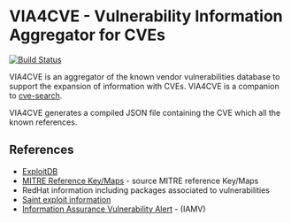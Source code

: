 # VIA4CVE - Vulnerability Information Aggregator for CVEs

[![Build Status](https://travis-ci.org/cve-search/cve-search.svg?branch=master)](https://travis-ci.org/cve-search/cve-search)

VIA4CVE is an aggregator of the known vendor vulnerabilities database to support the expansion
of information with CVEs. VIA4CVE is a companion to [cve-search](https://github.com/cve-search/cve-search).

VIA4CVE generates a compiled JSON file containing the CVE which all the known references.

## References

* [ExploitDB](https://github.com/offensive-security/exploit-database)
* [MITRE Reference Key/Maps](https://cve.mitre.org/data/refs/) - source MITRE reference Key/Maps
* RedHat information including packages associated to vulnerabilities
* [Saint exploit information](https://www.saintcorporation.com)
* [Information Assurance Vulnerability Alert](http://www.arcyber.army.mil) - (IAMV)

